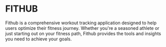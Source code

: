 # FITHUB
Fithub is a comprehensive workout tracking application designed to help users optimize their fitness journey. Whether you're a seasoned athlete or just starting out on your fitness path, Fithub provides the tools and insights you need to achieve your goals.
